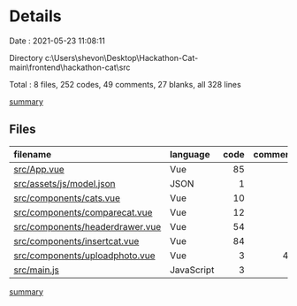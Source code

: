 # Details

Date : 2021-05-23 11:08:11

Directory c:\Users\shevon\Desktop\Hackathon-Cat-main\frontend\hackathon-cat\src

Total : 8 files,  252 codes, 49 comments, 27 blanks, all 328 lines

[summary](results.md)

## Files
| filename | language | code | comment | blank | total |
| :--- | :--- | ---: | ---: | ---: | ---: |
| [src/App.vue](/src/App.vue) | Vue | 85 | 2 | 8 | 95 |
| [src/assets/js/model.json](/src/assets/js/model.json) | JSON | 1 | 0 | 0 | 1 |
| [src/components/cats.vue](/src/components/cats.vue) | Vue | 10 | 0 | 3 | 13 |
| [src/components/comparecat.vue](/src/components/comparecat.vue) | Vue | 12 | 0 | 1 | 13 |
| [src/components/headerdrawer.vue](/src/components/headerdrawer.vue) | Vue | 54 | 0 | 7 | 61 |
| [src/components/insertcat.vue](/src/components/insertcat.vue) | Vue | 84 | 0 | 6 | 90 |
| [src/components/uploadphoto.vue](/src/components/uploadphoto.vue) | Vue | 3 | 47 | 0 | 50 |
| [src/main.js](/src/main.js) | JavaScript | 3 | 0 | 2 | 5 |

[summary](results.md)
